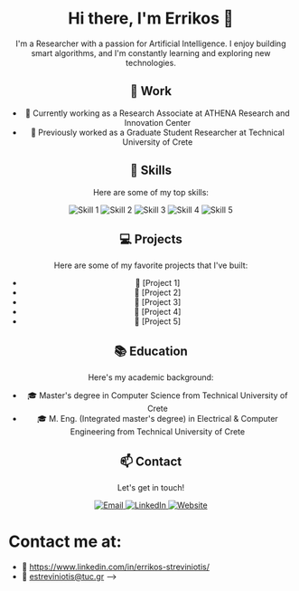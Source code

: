 <!-- Header -->
<h1 align="center">Hi there, I'm Errikos 👋</h1>

<!-- Introduction -->
<p align="center">I'm a Researcher with a passion for Artificial Intelligence. I enjoy building smart algorithms, and I'm constantly learning and exploring new technologies.</p>

<!-- Work -->
<h2 align="center">💼 Work</h2>

<ul align="center">
  <li>🔭 Currently working as a Research Associate at ATHENA Research and Innovation Center</li>
  <li>🌟 Previously worked as a Graduate Student Researcher at Technical University of Crete</li>
</ul>

<!-- Skills -->
<h2 align="center">🚀 Skills</h2>

<p align="center">Here are some of my top skills:</p>

<div align="center">
  <img src="https://img.shields.io/badge/-Skill%201-9cf" alt="Skill 1">
  <img src="https://img.shields.io/badge/-Skill%202-9cf" alt="Skill 2">
  <img src="https://img.shields.io/badge/-Skill%203-9cf" alt="Skill 3">
  <img src="https://img.shields.io/badge/-Skill%204-9cf" alt="Skill 4">
  <img src="https://img.shields.io/badge/-Skill%205-9cf" alt="Skill 5">
</div>

<!-- Projects -->
<h2 align="center">💻 Projects</h2>

<p align="center">Here are some of my favorite projects that I've built:</p>

<ul align="center">
  <li>🌟 [Project 1]</li>
  <li>🌟 [Project 2]</li>
  <li>🌟 [Project 3]</li>
  <li>🌟 [Project 4]</li>
  <li>🌟 [Project 5]</li>
</ul>

<!-- Education -->
<h2 align="center">📚 Education</h2>

<p align="center">Here's my academic background:</p>

<ul align="center">
  <li>🎓 Master's degree in Computer Science from Technical University of Crete</li>
  <li>🎓 M. Eng. (Integrated master's degree) in Electrical & Computer Engineering from Technical University of Crete</li>
</ul>

<!-- Contact -->
<h2 align="center">📫 Contact</h2>

<p align="center">Let's get in touch!</p>

<div align="center">
  <a href="[Your Email Address]">
    <img src="https://img.shields.io/badge/-Email-9cf?logo=gmail&logoColor=white" alt="Email">
  </a>
  <a href="[Your LinkedIn Profile Link]">
    <img src="https://img.shields.io/badge/-LinkedIn-9cf?logo=linkedin&logoColor=white" alt="LinkedIn">
  </a>
  <a href="[Your Personal Website Link]">
    <img src="https://img.shields.io/badge/-Website-9cf?logo=google-chrome&logoColor=white" alt="Website">
  </a>
</div>

<!--
# :wave: Hello

My name is Errikos Streviniotis and I am a Researcher @ [ATHENA](https://www.athenarc.gr/en).

<!--
# Some of my projects are:
- [**A Java package to search for words in ASCII files**](https://github.com/giorgapost/wordsearch-package)
- [**Smith - Waterman algorithm in C++**](https://github.com/giorgapost/smith-waterman-algorithm)
- [**A collection of convex optimization algorithms**](https://github.com/giorgapost/convex-optimization)
- [**A simple list implemented for MIPS processor**](https://github.com/giorgapost/mips-list-with-factorial)
-->


# Contact me at:
- :link: https://www.linkedin.com/in/errikos-streviniotis/
- :email: estreviniotis@tuc.gr
-->

<!--
**erstre/erstre** is a ✨ _special_ ✨ repository because its `README.md` (this file) appears on your GitHub profile.

Here are some ideas to get you started:

- 🔭 I’m currently working on ...
- 🌱 I’m currently learning ...
- 👯 I’m looking to collaborate on ...
- 🤔 I’m looking for help with ...
- 💬 Ask me about ...
- 📫 How to reach me: ...
- 😄 Pronouns: ...
- ⚡ Fun fact: ...
-->
